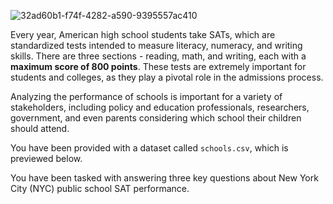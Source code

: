 ![32ad60b1-f74f-4282-a590-9395557ac410](https://github.com/muradmashhour/Exploring-NYC-Public-School-Test-Result-Scores/assets/143474411/8c5d7cd4-cbcb-411a-8c7f-19ad2d10b2d2)


Every year, American high school students take SATs, which are standardized tests intended to measure literacy, numeracy, and writing skills. There are three sections - reading, math, and writing, each with a **maximum score of 800 points**. These tests are extremely important for students and colleges, as they play a pivotal role in the admissions process.

Analyzing the performance of schools is important for a variety of stakeholders, including policy and education professionals, researchers, government, and even parents considering which school their children should attend. 

You have been provided with a dataset called `schools.csv`, which is previewed below.

You have been tasked with answering three key questions about New York City (NYC) public school SAT performance.

